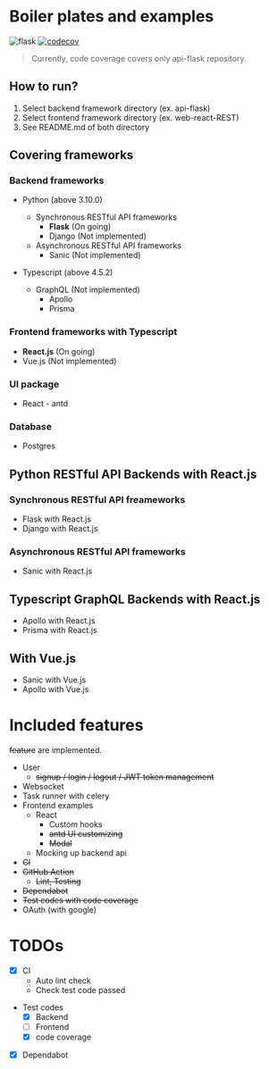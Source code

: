 # Boiler plates and examples
![flask](https://github.com/jmg7173/boiler-plates-and-examples/actions/workflows/flask.yaml/badge.svg)
[![codecov](https://codecov.io/gh/jmg7173/boiler-plates-and-examples/branch/main/graph/badge.svg?token=SF2LV9A3N8)](https://codecov.io/gh/jmg7173/boiler-plates-and-examples)
> Currently, code coverage covers only api-flask repository.

## How to run?
1. Select backend framework directory (ex. api-flask)
2. Select frontend framework directory (ex. web-react-REST)
3. See README.md of both directory

## Covering frameworks
### Backend frameworks
* Python (above 3.10.0)
  * Synchronous RESTful API frameworks
    * **Flask** (On going)
    * Django (Not implemented)
  * Asynchronous RESTful API frameworks
    * Sanic (Not implemented)

* Typescript (above 4.5.2)
  * GraphQL (Not implemented)
    * Apollo
    * Prisma

### Frontend frameworks with Typescript
* **React.js** (On going)
* Vue.js (Not implemented)

### UI package
* React - antd

### Database
* Postgres

## Python RESTful API Backends with React.js

### Synchronous RESTful API freameworks
* Flask with React.js
* Django with React.js

### Asynchronous RESTful API frameworks
* Sanic with React.js

## Typescript GraphQL Backends with React.js
* Apollo with React.js
* Prisma with React.js

## With Vue.js
* Sanic with Vue.js
* Apollo with Vue.js

# Included features
~~feature~~ are implemented.
* User
  * ~~signup / login / logout / JWT token management~~
* Websocket
* Task runner with celery
* Frontend examples
  * React
    * Custom hooks
    * ~~antd UI customizing~~
    * ~~Modal~~
  * Mocking up backend api
* ~~CI~~
* ~~GitHub Action~~
  * ~~Lint, Testing~~
* ~~Dependabot~~
* ~~Test codes with code coverage~~
* OAuth (with google)

# TODOs
* [x] CI
  * Auto lint check
  * Check test code passed
* Test codes
  * [x] Backend
  * [ ] Frontend
  * [x] code coverage
* [x] Dependabot
